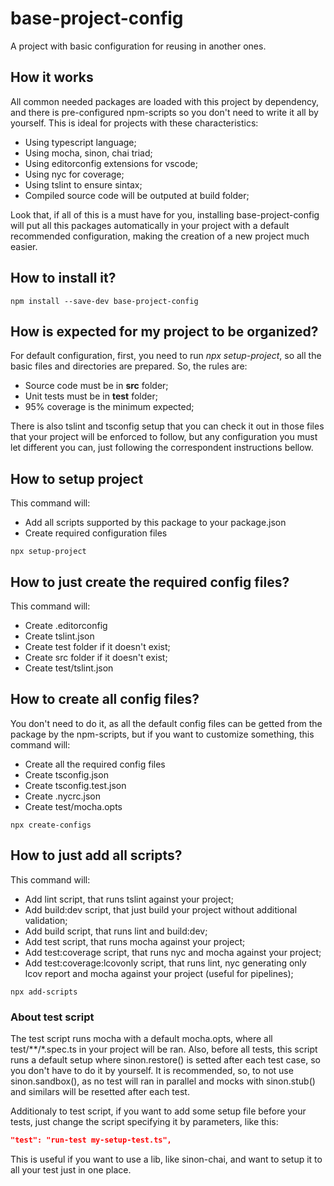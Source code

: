 # base-project-config

A project with basic configuration for reusing in another ones.

## How it works

All common needed packages are loaded with this project by dependency, and there is pre-configured npm-scripts so you don't need to write it all by yourself.
This is ideal for projects with these characteristics:

* Using typescript language;
* Using mocha, sinon, chai triad;
* Using editorconfig extensions for vscode;
* Using nyc for coverage;
* Using tslint to ensure sintax;
* Compiled source code will be outputed at build folder;

Look that, if all of this is a must have for you, installing base-project-config will put all this packages automatically in your project with a default recommended configuration, making the creation of a new project much easier.

## How to install it?

```batch
npm install --save-dev base-project-config
```

## How is expected for my project to be organized?

For default configuration, first, you need to run *npx setup-project*, so all the basic files and directories are prepared.
So, the rules are:
* Source code must be in **src** folder;
* Unit tests must be in **test** folder;
* 95% coverage is the minimum expected;

There is also tslint and tsconfig setup that you can check it out in those files that your project will be enforced to follow, but any configuration you must let different you can, just following the correspondent instructions bellow.

## How to setup project

This command will:
* Add all scripts supported by this package to your package.json
* Create required configuration files

```batch
npx setup-project
```
## How to just create the required config files?

This command will:
* Create .editorconfig
* Create tslint.json
* Create test folder if it doesn't exist;
* Create src folder if it doesn't exist;
* Create test/tslint.json

## How to create all config files?

You don't need to do it, as all the default config files can be getted from the package by the npm-scripts, but if you want to customize something, this command will:
* Create all the required config files
* Create tsconfig.json
* Create tsconfig.test.json
* Create .nycrc.json
* Create test/mocha.opts

```batch
npx create-configs
```

## How to just add all scripts?

This command will:
* Add lint script, that runs tslint against your project;
* Add build:dev script, that just build your project without additional validation;
* Add build script, that runs lint and build:dev;
* Add test script, that runs mocha against your project;
* Add test:coverage script, that runs nyc and mocha against your project;
* Add test:coverage:lcovonly script, that runs lint, nyc generating only lcov report and mocha against your project (useful for pipelines);

```batch
npx add-scripts
```

### About test script

The test script runs mocha with a default mocha.opts, where all test/**/*.spec.ts in your project will be ran. Also, before all tests, this script runs a default setup where sinon.restore() is setted after each test case, so you don't have to do it by yourself.
It is recommended, so, to not use sinon.sandbox(), as no test will ran in parallel and mocks with sinon.stub() and similars will be resetted after each test.

Additionaly to test script, if you want to add some setup file before your tests, just change the script specifying it by parameters, like this:

```json
"test": "run-test my-setup-test.ts",
```

This is useful if you want to use a lib, like sinon-chai, and want to setup it to all your test just in one place.
